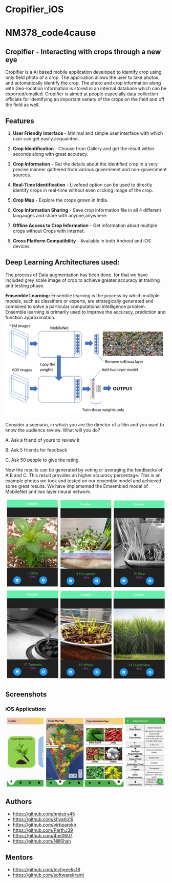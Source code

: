 # Cropifier_iOS

# NM378_code4cause
## Cropifier - Interacting with crops through a new eye
Cropifier is a AI based mobile application developed to identify crop using only field photo of a crop. The application allows the user to take photos and automatically identify the crop. The photo and crop information along with Geo-location information is stored in an internal database which can be exported/emailed. Cropifier is aimed at people especially data collection officials for identifying an important variety of the crops on the field and off the field as well. 

## **Features**

1. **User Friendly Interface** - Minimal and simple user interface with which user can get easily acquainted.

2. **Crop Identification** - Choose from Gallery and get the result within seconds along with great accuracy.

3. **Crop Information** - Get the details about the identified crop in  a very precise manner gathered from various government and non-government sources.

4. **Real-Time Identification** - Livefeed option can be used to directly identify crops in real-time without even clicking image of the crop.

5. **Crop Map** - Explore the crops grown in India. 

6. **Crop Information Sharing** - Save crop information file in all 4 different langauges and share with anyone,anywhere.

7. **Offline Access to Crop Information** - Get information about multiple crops without Crops with Internet.

8. **Cross Platform Compatibility** - Available in both Android and iOS devices.

## **Deep Learning Architectures used:**
The process of Data augmentation has been done. for that we have included grey scale image of crop to achieve greater accuracy at training and testing phase.

**Emsemble Learning:** Ensemble learning is the process by which multiple models, such as classifiers or experts, are strategically generated and combined to solve a particular computational intelligence problem. Ensemble learning is primarily used to improve the accuracy, prediction and function approximation.
![Image of Ensemble Model](https://github.com/nishit-mistry/NM378_code4cause/blob/master/cropifier_Flutter/Screenshots/ensemble.png) 

Consider a scenario, in which you are the director of a film and you want to know the audience review. What will you do?

A. Ask a friend of yours to review it

B. Ask 5 friends for feedback

C. Ask 50 people to give the rating

Now the results can be generated by voting or averaging the feedbacks of A,B and C. This result provides an higher acuuracy percentage. This is an example photos we took and tested on our ensemble model and achieved some great results. We have implemented the Emsembled model of MobileNet and two layer neural network.

![Image of Ensemble Model Tested](https://github.com/nishit-mistry/NM378_code4cause/blob/master/cropifier_Flutter/Screenshots/collage7.png)
![Image of Ensemble Model Tested](https://github.com/nishit-mistry/NM378_code4cause/blob/master/cropifier_Flutter/Screenshots/collage8.png)



## **Screenshots**

### **iOS Application:**
![Image of ss6](https://github.com/nishit-mistry/NM378_code4cause/blob/master/Screenshots/collage5.png)

## **Authors**
- https://github.com/nmistry45
- https://github.com/khyatip19
- https://github.com/virtiparekh
- https://github.com/ParthJ39
- https://github.com/4mi0607
- https://github.com/NillShah 

## **Mentors**
- https://github.com/techgeeks18
- https://github.com/softwarekranti
